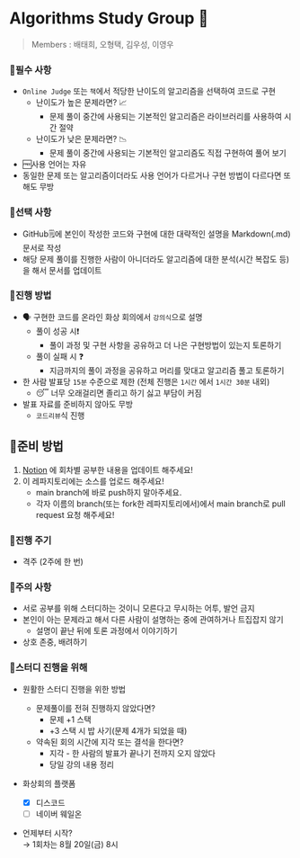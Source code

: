 # Algorithms Study Group 📕

> Members : 배태희, 오형택, 김우성, 이영우

### 📗필수 사항

- `Online Judge` 또는 `책`에서 적당한 난이도의 알고리즘을 선택하여 코드로 구현
    - 난이도가 높은 문제라면? 📈
        - 문제 풀이 중간에 사용되는 기본적인 알고리즘은 라이브러리를 사용하여 시간 절약
    - 난이도가 낮은 문제라면? 📉
        - 문제 풀이 중간에 사용되는 기본적인 알고리즘도 직접 구현하여 풀어 보기
- 🆓사용 언어는 자유
- 동일한 문제 또는 알고리즘이더라도 사용 언어가 다르거나 구현 방법이 다르다면 또 해도 무방

### 📙선택 사항

- GitHub🗒️에 본인이 작성한 코드와 구현에 대한 대략적인 설명을 Markdown(.md) 문서로 작성
- 해당 문제 풀이를 진행한 사람이 아니더라도 알고리즘에 대한 분석(시간 복잡도 등)을 해서 문서를 업데이트

### 📘진행 방법

- 🗣️ 구현한 코드를 온라인 화상 회의에서 `강의식`으로 설명
    - 풀이 성공  시❗
        - 풀이 과정 및 구현 사항을 공유하고 더 나은 구현방법이 있는지 토론하기
    - 풀이 실패 시 ❓
        - 지금까지의 풀이 과정을 공유하고 머리를 맞대고 알고리즘 풀고 토론하기
- 한 사람 발표당 `15분` 수준으로 제한 (전체 진행은 `1시간` 에서 `1시간 30분` 내외)
    - 😴 너무 오래걸리면 졸리고 하기 싫고 부담이 커짐
- 발표 자료를 준비하지 않아도 무방
    - `코드리뷰`식 진행

## 📙준비 방법

1. [Notion](https://www.notion.so/a014e6795ff946c8bee9d86126b98e30?v=46cd4e83ae29452bbc5ba5e18f91eb0b) 에 회차별 공부한 내용을 업데이트 해주세요!
2. 이 레파지토리에는 소스를 업로드 해주세요!
   - main branch에 바로 push하지 말아주세요.
   - 각자 이름의 branch(또는 fork한 레파지토리에서)에서 main branch로 pull request 요청 해주세요!

### 📗진행 주기

- 격주 (2주에 한 번)

### 📕주의 사항

- 서로 공부를 위해 스터디하는 것이니 모른다고 무시하는 어투, 발언 금지
- 본인이 아는 문제라고 해서 다른 사람이 설명하는 중에 관여하거나 트집잡지 않기
    - 설명이 끝난 뒤에 토론 과정에서 이야기하기
- 상호 존중, 배려하기

### 📘스터디 진행을 위해

- 원활한 스터디 진행을 위한 방법
    - 문제풀이를 전혀 진행하지 않았다면?
        - 문제 +1 스택
        - +3 스택 시 밥 사기(문제 4개가 되었을 때)
    - 약속된 회의 시간에 지각 또는 결석을 한다면?
        - 지각 - 한 사람의 발표가 끝나기 전까지 오지 않았다
        - 당일 강의 내용 정리
    
- 화상회의 플랫폼
    - [x]  디스코드
    - [ ]  네이버 웨일온
    
- 언제부터 시작?    
    → 1회차는 8월 20일(금) 8시